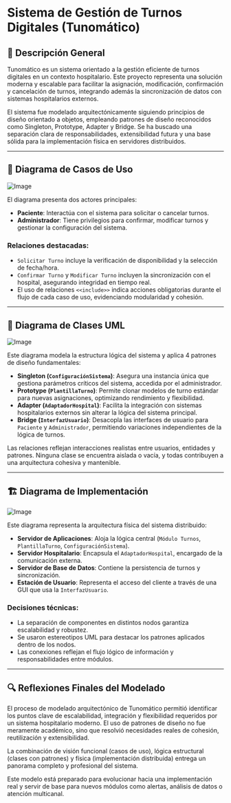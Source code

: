 # Sistema de Gestión de Turnos Digitales (Tunomático)

## 📌 Descripción General

Tunomático es un sistema orientado a la gestión eficiente de turnos digitales en un contexto hospitalario. Este proyecto representa una solución moderna y escalable para facilitar la asignación, modificación, confirmación y cancelación de turnos, integrando además la sincronización de datos con sistemas hospitalarios externos.

El sistema fue modelado arquitectónicamente siguiendo principios de diseño orientado a objetos, empleando patrones de diseño reconocidos como Singleton, Prototype, Adapter y Bridge. Se ha buscado una separación clara de responsabilidades, extensibilidad futura y una base sólida para la implementación física en servidores distribuidos.

---

## 🎯 Diagrama de Casos de Uso

![Image](https://github.com/user-attachments/assets/9f8b766e-5406-4fbd-bf7f-884ce21b62f3)

El diagrama presenta dos actores principales:

- **Paciente**: Interactúa con el sistema para solicitar o cancelar turnos.
- **Administrador**: Tiene privilegios para confirmar, modificar turnos y gestionar la configuración del sistema.

### Relaciones destacadas:

- `Solicitar Turno` incluye la verificación de disponibilidad y la selección de fecha/hora.
- `Confirmar Turno` y `Modificar Turno` incluyen la sincronización con el hospital, asegurando integridad en tiempo real.
- El uso de relaciones `<<include>>` indica acciones obligatorias durante el flujo de cada caso de uso, evidenciando modularidad y cohesión.

---

## 🧠 Diagrama de Clases UML

![Image](https://github.com/user-attachments/assets/03381c7a-836f-4933-9b56-b6afccc411b9)

Este diagrama modela la estructura lógica del sistema y aplica 4 patrones de diseño fundamentales:

- **Singleton (`ConfiguraciónSistema`)**: Asegura una instancia única que gestiona parámetros críticos del sistema, accedida por el administrador.
- **Prototype (`PlantillaTurno`)**: Permite clonar modelos de turno estándar para nuevas asignaciones, optimizando rendimiento y flexibilidad.
- **Adapter (`AdaptadorHospital`)**: Facilita la integración con sistemas hospitalarios externos sin alterar la lógica del sistema principal.
- **Bridge (`InterfazUsuario`)**: Desacopla las interfaces de usuario para `Paciente` y `Administrador`, permitiendo variaciones independientes de la lógica de turnos.

Las relaciones reflejan interacciones realistas entre usuarios, entidades y patrones. Ninguna clase se encuentra aislada o vacía, y todas contribuyen a una arquitectura cohesiva y mantenible.

---

## 🏗️ Diagrama de Implementación

![Image](https://github.com/user-attachments/assets/dc0ea07c-bd6b-4039-bda0-31271c37f176)

Este diagrama representa la arquitectura física del sistema distribuido:

- **Servidor de Aplicaciones**: Aloja la lógica central (`Módulo Turnos`, `PlantillaTurno`, `ConfiguraciónSistema`).
- **Servidor Hospitalario**: Encapsula el `AdaptadorHospital`, encargado de la comunicación externa.
- **Servidor de Base de Datos**: Contiene la persistencia de turnos y sincronización.
- **Estación de Usuario**: Representa el acceso del cliente a través de una GUI que usa la `InterfazUsuario`.

### Decisiones técnicas:

- La separación de componentes en distintos nodos garantiza escalabilidad y robustez.
- Se usaron estereotipos UML para destacar los patrones aplicados dentro de los nodos.
- Las conexiones reflejan el flujo lógico de información y responsabilidades entre módulos.

---

## 🔍 Reflexiones Finales del Modelado

El proceso de modelado arquitectónico de Tunomático permitió identificar los puntos clave de escalabilidad, integración y flexibilidad requeridos por un sistema hospitalario moderno. El uso de patrones de diseño no fue meramente académico, sino que resolvió necesidades reales de cohesión, reutilización y extensibilidad.

La combinación de visión funcional (casos de uso), lógica estructural (clases con patrones) y física (implementación distribuida) entrega un panorama completo y profesional del sistema.

Este modelo está preparado para evolucionar hacia una implementación real y servir de base para nuevos módulos como alertas, análisis de datos o atención multicanal.

